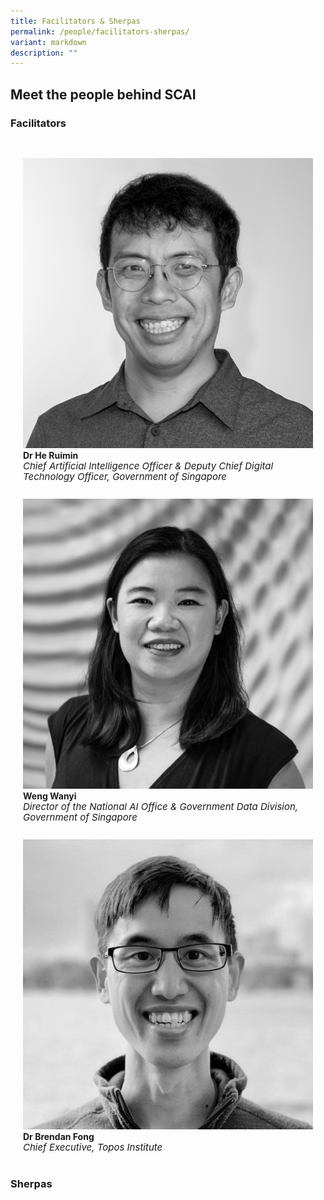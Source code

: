 ```yaml
---
title: Facilitators & Sherpas
permalink: /people/facilitators-sherpas/
variant: markdown
description: ""
---
```

## Meet the people behind SCAI


### Facilitators


<div class="row" style="padding: 20px 0px 0px 0px;">
	
<div class="col" style="padding: 10px 20px 0px 20px;"><a href="/directors-profiles/he-ruimin/"><img src="/images/People/he_ruimin.jpeg" alt="Dr He Ruimin"></a><br><strong>Dr He Ruimin</strong><br><span style="font-size:15px; line-height:15px"><em>Chief Artificial Intelligence Officer &amp; Deputy Chief Digital Technology Officer, Government of Singapore</em></span><br><br></div>	
	
<div class="col" style="padding: 10px 20px 0px 20px;"><a href="/directors-profiles/joscha-bach/"><img src="/images/People/weng_wanyi.jpeg" alt="Weng Wanyi"></a><br><strong>Weng Wanyi</strong><br><span style="font-size:15px; line-height:15px"><em>Director of the National AI Office &amp; Government Data Division, Government of Singapore</em></span><br><br></div>

<div class="col" style="padding: 10px 20px 0px 20px;"><a href="/directors-profiles/brendan-fong/"><img src="/images/People/brendan.jpeg" alt="Dr Brendan Fong"></a><br><strong>Dr Brendan Fong</strong><br><span style="font-size:15px; line-height:15px"><em>Chief Executive, Topos Institute</em></span><br><br></div>

</div>

### Sherpas